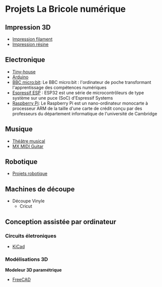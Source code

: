 # Projets La Bricole numérique

## Impression 3D

 * [Impression filament](https://github.com/La-Bricole-numerique-Avrille/Impression-3D?tab=readme-ov-file#impression-filament)
 * [Impression résine](https://github.com/La-Bricole-numerique-Avrille/Impression-3D?tab=readme-ov-file#impression-r%C3%A9sine)

## Electronique

 * [Tiny-house](https://github.com/labricolenumerique/tiny-house)
 * [Arduino](https://github.com/La-Bricole-numerique-Avrille/Arduino)
 * [BBC micro:bit](https://github.com/La-Bricole-numerique-Avrille/micro-bit): Le BBC micro:bit : l'ordinateur de poche transformant l'apprentissage des compétences numériques
 * [Espressif ESP](https://github.com/La-Bricole-numerique-Avrille/ESP) : ESP32 est une série de microcontrôleurs de type système sur une puce (SoC) d'Espressif Systems
 * [Raspberry Pi](https://www.raspberrypi.com): Le Raspberry Pi est un nano-ordinateur monocarte à processeur ARM de la taille d'une carte de crédit conçu par des professeurs du département informatique de l'université de Cambridge

## Musique

 * [Théâtre musical](https://github.com/La-Bricole-numerique-Avrille/Theatre-musical)
 * [MX MIDI Guitar](https://github.com/labricolenumerique/MX_MIDI_Guitar)

## Robotique

 * [Projets robotique](https://github.com/labricolenumerique/robotique)

## Machines de découpe
 * Découpe Vinyle
   * Cricut

## Conception assistée par ordinateur

### Circuits életroniques

 * [KiCad](https://www.kicad.org)

### Modélisations 3D

**Modeleur 3D paramétrique**

 * [FreeCAD](https://www.freecad.org/index.php?lang=fr)
